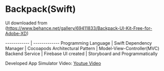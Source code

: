 # Backpack(Swift)
UI downloaded from (https://www.behance.net/gallery/69411833/Backpack-UI-Kit-Free-for-Adobe-XD)

------------ | -------------
Programming Language | Swift 
Dependency Manager | Cocoapods
Architectural Pattern | Model-View-Controller(MVC) 
Backend Service | Firebase
UI created | Storyboard and Programmatically

Developed App Simulator Video:
[Youtue Video](https://www.youtube.com/watch?v=j15D953bRT0)
